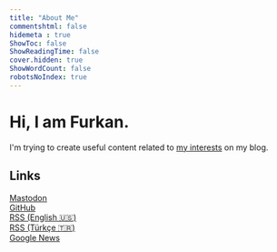 ```yaml
---
title: "About Me"
commentshtml: false
hidemeta : true
ShowToc: false
ShowReadingTime: false
cover.hidden: true
ShowWordCount: false
robotsNoIndex: true
---
```


# Hi, I am Furkan.

I'm trying to create useful content related to [my interests](/categories/) on my blog.

## Links

[Mastodon](https://mastodon.social/@furk)\
[GitHub](https://github.com/furkun)\
[RSS (English 🇺🇸)](/en/index.xml)\
[RSS (Türkçe 🇹🇷)](/index.xml)\
[Google News](https://news.google.com/publications/CAAqBwgKMIf_kgswxoTcAg)
